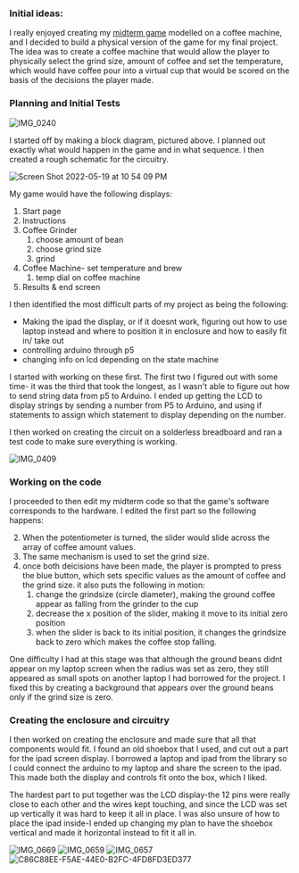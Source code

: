 ### Initial ideas:

I really enjoyed creating my [midterm game](https://editor.p5js.org/noorajabir/sketches/7erJ7QDXq) modelled on a coffee machine, and I decided to build a physical version of the game for my final project. The idea was to create a coffee machine that would allow the player to physically select the grind size, amount of coffee and set the temperature, which would have coffee pour into a virtual cup that would be scored on the basis of the decisions the player made. 

### Planning and Initial Tests

![IMG_0240](https://user-images.githubusercontent.com/98478196/169378212-d145ecc9-0cdd-4aae-a3c1-f1e393fefa14.jpg)

I started off by making a block diagram, pictured above. I planned out exactly what would happen in the game and in what sequence. I then created a rough schematic for the circuitry. 

![Screen Shot 2022-05-19 at 10 54 09 PM](https://user-images.githubusercontent.com/98478196/169379121-87d723c9-9164-4dcd-b3ca-826de62fa3c6.png)

My game would have the following displays:

1. Start page
2. Instructions
3. Coffee Grinder
    1. choose amount of bean
    2. choose grind size
    3. grind
4. Coffee Machine- set temperature and brew
    1. temp dial on coffee machine
5. Results & end screen

I then identified the most difficult parts of my project as being the following:

- Making the ipad the display, or if it doesnt work, figuring out how to use laptop instead and where to position it in enclosure and how to easily fit in/ take out
- controlling arduino through p5
- changing info on lcd depending on the state machine 

I started with working on these first. The first two I figured out with some time- it was the third that took the longest, as I wasn't able to figure out how to send string data from p5 to Arduino. I ended up getting the LCD to display strings by sending a number from P5 to Arduino, and using if statements to assign which statement to display depending on the number. 

I then worked on creating the circuit on a solderless breadboard and ran a test code to make sure everything is working. 

![IMG_0409](https://user-images.githubusercontent.com/98478196/169388749-9b6fc602-6a0b-48f6-82dd-3aa4577ecf59.JPG)

### Working on the code

I proceeded to then edit my midterm code so that the game's software corresponds to the hardware. I edited the first part so the following happens:

2. When the potentiometer is turned, the slider would slide across the array of coffee amount values. 
3. The same mechanism is used to set the grind size. 
4. once both deicisions have been made, the player is prompted to press the blue button, which sets specific values as the amount of coffee and the grind size. it also puts the following in motion:
    1. change the grindsize (circle diameter), making the ground coffee appear as falling from the grinder to the cup
    3. decrease the x position of the slider, making it move to its initial zero position
    4. when the slider is back to its initial position, it changes the grindsize back to zero which makes the coffee stop falling.

One difficulty I had at this stage was that although the ground beans didnt appear on my laptop screen when the radius was set as zero, they still appeared as small spots on another laptop I had borrowed for the project. I fixed this by creating a background that appears over the ground beans only if the grind size is zero. 



### Creating the enclosure and circuitry

I then worked on creating the enclosure and made sure that all that components would fit. I found an old shoebox that I used, and cut out a part for the ipad screen display. I borrowed a laptop and ipad from the library so I could connect the arduino to my laptop and share the screen to the ipad. This made both the display and controls fit onto the box, which I liked.

The hardest part to put together was the LCD display-the 12 pins were really close to each other and the wires kept touching, and since the LCD was set up vertically it was hard to keep it all in place. I was also unsure of how to place the ipad inside-I ended up changing my plan to have the shoebox vertical and made it horizontal instead to fit it all in.

![IMG_0669](https://user-images.githubusercontent.com/98478196/169409415-dee9f85d-1d0a-45a6-9b48-4aba0714202c.JPG)
![IMG_0659](https://user-images.githubusercontent.com/98478196/169409424-2ae73787-4826-4733-8503-31953431c153.JPG)
![IMG_0657](https://user-images.githubusercontent.com/98478196/169409430-d1122528-e763-44a8-892c-e6a5082fde2d.JPG)
![C86C88EE-F5AE-44E0-B2FC-4FD8FD3ED377](https://user-images.githubusercontent.com/98478196/169409432-5fe38ec2-610a-4bcf-8321-a3675c9bccdb.JPG)


